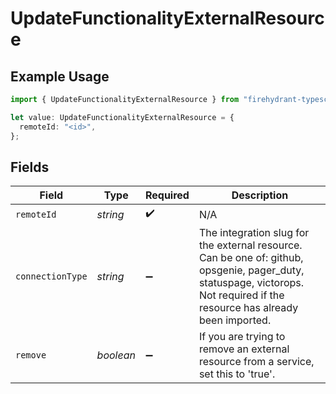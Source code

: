 # UpdateFunctionalityExternalResource

## Example Usage

```typescript
import { UpdateFunctionalityExternalResource } from "firehydrant-typescript-sdk/models/components";

let value: UpdateFunctionalityExternalResource = {
  remoteId: "<id>",
};
```

## Fields

| Field                                                                                                                                                                       | Type                                                                                                                                                                        | Required                                                                                                                                                                    | Description                                                                                                                                                                 |
| --------------------------------------------------------------------------------------------------------------------------------------------------------------------------- | --------------------------------------------------------------------------------------------------------------------------------------------------------------------------- | --------------------------------------------------------------------------------------------------------------------------------------------------------------------------- | --------------------------------------------------------------------------------------------------------------------------------------------------------------------------- |
| `remoteId`                                                                                                                                                                  | *string*                                                                                                                                                                    | :heavy_check_mark:                                                                                                                                                          | N/A                                                                                                                                                                         |
| `connectionType`                                                                                                                                                            | *string*                                                                                                                                                                    | :heavy_minus_sign:                                                                                                                                                          | The integration slug for the external resource. Can be one of: github, opsgenie, pager_duty, statuspage, victorops. Not required if the resource has already been imported. |
| `remove`                                                                                                                                                                    | *boolean*                                                                                                                                                                   | :heavy_minus_sign:                                                                                                                                                          | If you are trying to remove an external resource from a service, set this to 'true'.                                                                                        |